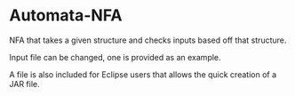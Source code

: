 # Automata-NFA
NFA that takes a given structure and checks inputs based off that structure.

Input file can be changed, one is provided as an example.

A file is also included for Eclipse users that allows the quick creation of a JAR file.
